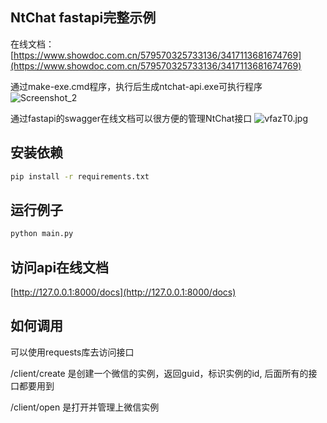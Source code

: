## NtChat fastapi完整示例

在线文档：
[https://www.showdoc.com.cn/579570325733136/3417113681674769](https://www.showdoc.com.cn/579570325733136/3417113681674769)

通过make-exe.cmd程序，执行后生成ntchat-api.exe可执行程序
![Screenshot_2](https://user-images.githubusercontent.com/792288/188784384-00811e92-39d8-4e31-8aee-2d79b60b5449.png)


通过fastapi的swagger在线文档可以很方便的管理NtChat接口
![vfazT0.jpg](https://s1.ax1x.com/2022/08/29/vfazT0.jpg)

## 安装依赖
```bash
pip install -r requirements.txt
```

## 运行例子
```bash
python main.py
```

## 访问api在线文档
[http://127.0.0.1:8000/docs](http://127.0.0.1:8000/docs)


## 如何调用 

可以使用requests库去访问接口

/client/create 是创建一个微信的实例，返回guid，标识实例的id, 后面所有的接口都要用到

/client/open   是打开并管理上微信实例
